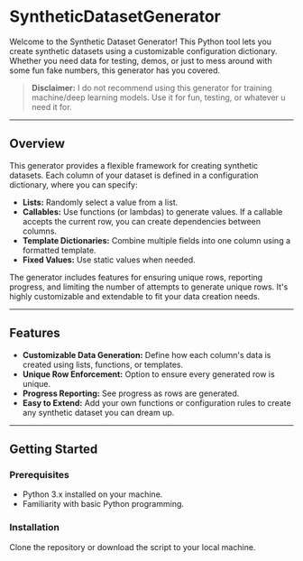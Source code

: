 # SyntheticDatasetGenerator
Welcome to the Synthetic Dataset Generator! This Python tool lets you create synthetic datasets using a customizable configuration dictionary. Whether you need data for testing, demos, or just to mess around with some fun fake numbers, this generator has you covered.

> **Disclaimer:** I do not recommend using this generator for training machine/deep learning models. Use it for fun, testing, or whatever u need it for. 

---

## Overview

This generator provides a flexible framework for creating synthetic datasets. Each column of your dataset is defined in a configuration dictionary, where you can specify:

- **Lists:** Randomly select a value from a list.
- **Callables:** Use functions (or lambdas) to generate values. If a callable accepts the current row, you can create dependencies between columns.
- **Template Dictionaries:** Combine multiple fields into one column using a formatted template.
- **Fixed Values:** Use static values when needed.

The generator includes features for ensuring unique rows, reporting progress, and limiting the number of attempts to generate unique rows. It's highly customizable and extendable to fit your data creation needs.

---

## Features

- **Customizable Data Generation:** Define how each column's data is created using lists, functions, or templates.
- **Unique Row Enforcement:** Option to ensure every generated row is unique.
- **Progress Reporting:** See progress as rows are generated.
- **Easy to Extend:** Add your own functions or configuration rules to create any synthetic dataset you can dream up.

---

## Getting Started

### Prerequisites

- Python 3.x installed on your machine.
- Familiarity with basic Python programming.

### Installation

Clone the repository or download the script to your local machine.
